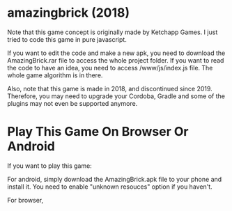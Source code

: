 # amazingbrick (2018)
Note that this game concept is originally made by Ketchapp Games. I just tried to code this game in pure javascript.

If you want to edit the code and make a new apk, you need to download the AmazingBrick.rar file to access the whole project folder.
If you want to read the code to have an idea, you need to access /www/js/index.js file. The whole game algorithm is in there.

Also, note that this game is made in 2018, and discontinued since 2019.
Therefore, you may need to upgrade your Cordoba, Gradle and some of the plugins may not even be supported anymore.


# Play This Game On Browser Or Android
If you want to play this game:

For android, simply download the AmazingBrick.apk file to your phone and install it.
You need to enable "unknown resouces" option if you haven't.

For browser, 




